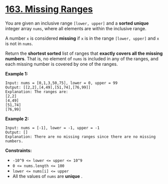 # [163. Missing Ranges](https://leetcode.com/problems/missing-ranges/description/?envType=study-plan-v2&envId=programming-skills)

You are given an inclusive range `[lower, upper]` and a **sorted unique**  integer array `nums`, where all elements are within the inclusive range.

A number `x` is considered **missing**  if `x` is in the range `[lower, upper]` and `x` is not in `nums`.

Return the **shortest sorted**  list of ranges that <b>exactly covers all the missing numbers</b>. That is, no element of `nums` is included in any of the ranges, and each missing number is covered by one of the ranges.

**Example 1:** 

```
Input: nums = [0,1,3,50,75], lower = 0, upper = 99
Output: [[2,2],[4,49],[51,74],[76,99]]
Explanation: The ranges are:
[2,2]
[4,49]
[51,74]
[76,99]
```

**Example 2:** 

```
Input: nums = [-1], lower = -1, upper = -1
Output: []
Explanation: There are no missing ranges since there are no missing numbers.
```

**Constraints:** 

- `-10^9 <= lower <= upper <= 10^9`
- `0 <= nums.length <= 100`
- `lower <= nums[i] <= upper`
- All the values of `nums` are **unique** .